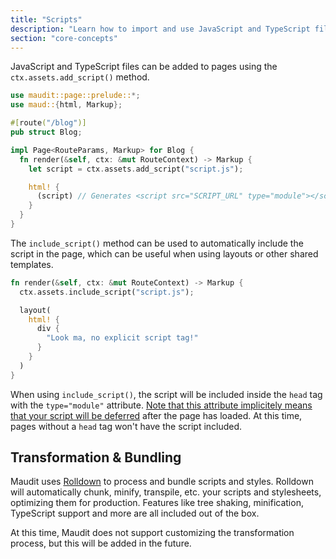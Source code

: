 ```yaml
---
title: "Scripts"
description: "Learn how to import and use JavaScript and TypeScript files in your Maudit site."
section: "core-concepts"
---
```


JavaScript and TypeScript files can be added to pages using the `ctx.assets.add_script()` method.

```rs
use maudit::page::prelude::*;
use maud::{html, Markup};

#[route("/blog")]
pub struct Blog;

impl Page<RouteParams, Markup> for Blog {
  fn render(&self, ctx: &mut RouteContext) -> Markup {
    let script = ctx.assets.add_script("script.js");

    html! {
      (script) // Generates <script src="SCRIPT_URL" type="module"></script>
    }
  }
}
```

The `include_script()` method can be used to automatically include the script in the page, which can be useful when using layouts or other shared templates.

```rs
fn render(&self, ctx: &mut RouteContext) -> Markup {
  ctx.assets.include_script("script.js");

  layout(
    html! {
      div {
        "Look ma, no explicit script tag!"
      }
    }
  )
}
```

When using `include_script()`, the script will be included inside the `head` tag with the `type="module"` attribute. [Note that this attribute implicitely means that your script will be deferred](https://v8.dev/features/modules#defer) after the page has loaded. At this time, pages without a `head` tag won't have the script included.

## Transformation & Bundling

Maudit uses [Rolldown](https://rolldown.rs) to process and bundle scripts and styles. Rolldown will automatically chunk, minify, transpile, etc. your scripts and stylesheets, optimizing them for production. Features like tree shaking, minification, TypeScript support and more are all included out of the box.

At this time, Maudit does not support customizing the transformation process, but this will be added in the future.
